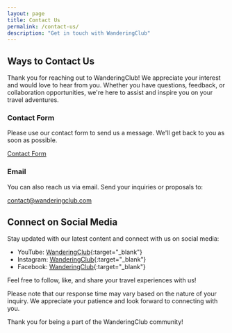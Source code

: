 ```yaml
---
layout: page
title: Contact Us
permalink: /contact-us/
description: "Get in touch with WanderingClub"
---
```

## Ways to Contact Us

Thank you for reaching out to WanderingClub! We appreciate your interest and would love to hear from you. Whether you have questions, feedback, or collaboration opportunities, we're here to assist and inspire you on your travel adventures.

### Contact Form

Please use our contact form to send us a message. We'll get back to you as soon as possible.

[Contact Form](#) <!-- Replace # with the actual link to your contact form -->

### Email

You can also reach us via email. Send your inquiries or proposals to:

[contact@wanderingclub.com](mailto:contact@wanderingclub.com)

## Connect on Social Media

Stay updated with our latest content and connect with us on social media:

- YouTube: [WanderingClub](https://www.youtube.com/@TheWanderingClub){:target="_blank"}
- Instagram: [WanderingClub](https://www.instagram.com/thewand3ringclub){:target="_blank"}
- Facebook: [WanderingClub](https://www.facebook.com/TheWand3ringClub){:target="_blank"}

Feel free to follow, like, and share your travel experiences with us!

Please note that our response time may vary based on the nature of your inquiry. We appreciate your patience and look forward to connecting with you.

Thank you for being a part of the WanderingClub community!

